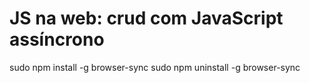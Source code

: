 #  JS na web: crud com JavaScript assíncrono


sudo npm install -g browser-sync
sudo npm uninstall -g browser-sync
